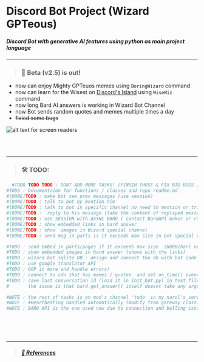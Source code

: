 # __Discord Bot Project (Wizard GPTeous)__ 

##### Discord Bot with generative AI features using python as main project language

---

> ### 📣 Beta (v2.5) is out!
 * now can enjoy Mighty GPTeuos memes using `BoringWizard` command
 * now can learn for the Wisest on [Discord's Island](https://discord.gg/R52kY9mG9c) using `WiseWiz` command
 * now long Bard AI answers is working in Wizard Bot Channel
 * now Bot sends random quotes and memes multiple times a day
 * ~~fixied some bugs~~
 
![ alt text for screen readers](./wizard_bot.ico "icon") 

</br>
</br>


---


> ###  🛠 TODO:
```python
  #TODO TODO TODO : DONT ADD MORE TASKS! (FINSIH THOSE & FIX BIG BUGS ) THEN => MIGRATE TO PYCORD 
#TODO : Documentaion for functions / classes and repo readme.md
#(DONE)TODO : make bot see prev messages (use session)
#(DONE)TODO : talk to bot by mention him  
#(DONE)TODO : talk to bot in specific channel no need to mention or trigger him by command just send the question as plain message
#(DONE)TODO :  reply to his message (take the content of replayed message and respond accordingly to it + new message)
#(DONE)TODO : use SESSION with ASYNC BARD ( contact BardAPI maker or raise issue in their repo)(I was  kinda  wrong)
#(DONE)TODO : show embedded links in bard answer 
#(DONE)TODO : show  images in Wizard special channel
#(DONE)TODO : send msg in parts is it exceeds max size in bot special channel

#TODO : send Embed in parts/pages if it exceeds max size  (6000char) or exceeds max fields (25 field)
#TODO : show embedded images in bard answer (shows with the links)
#TODO : wizard bot sqlite DB : design and connect the db with bot code
#TODO : use google translator API
#TODO : OOP it more and handle errors!
#TODO : connect to cdn that has memes / quotes  and set on_time() event to send to chat chill and ask-wizard-channel (duplicated in todo discord channel)
#TODO : save last conversation id (load it in init_bot.py) in text file and add command to start new conv or  default is to continue old 
#       the issue is that bard.get_answer() itself doesnt take any args put the query prompt (can easly add new param but prefer search more on this first)

#NOTE : the rest of tasks is on mod's channel 'todo' in my narol's server + (to find all TODO s search via global vs code search )
#NOTE : #Heartbeating handled automatically (modify from gateway class) 
#NOTE : BARD API is the one used now due to connection and belling issue beteen GPT API and my country (egypt)
```

</br>
</br>
</br>

---


> ##### [🧾 References ](./sources&refs.md)

 





